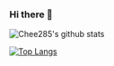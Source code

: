 ### Hi there 👋

<!--
**Chee285/Chee285** is a ✨ _special_ ✨ repository because its `README.md` (this file) appears on your GitHub profile.

Here are some ideas to get you started:

- 🔭 I’m currently working on ...
- 🌱 I’m currently learning ...
- 👯 I’m looking to collaborate on ...
- 🤔 I’m looking for help with ...
- 💬 Ask me about ...
- 📫 How to reach me: ...
- 😄 Pronouns: ...
- ⚡ Fun fact: ...
-->

![Chee285's github stats](https://github-readme-stats.vercel.app/api?username=Chee285&show_icons=true&theme=merko) 

[![Top Langs](https://github-readme-stats.vercel.app/api/top-langs/?username=Chee285&layout=compact&theme=radical)](https://github.com/Chee285)
